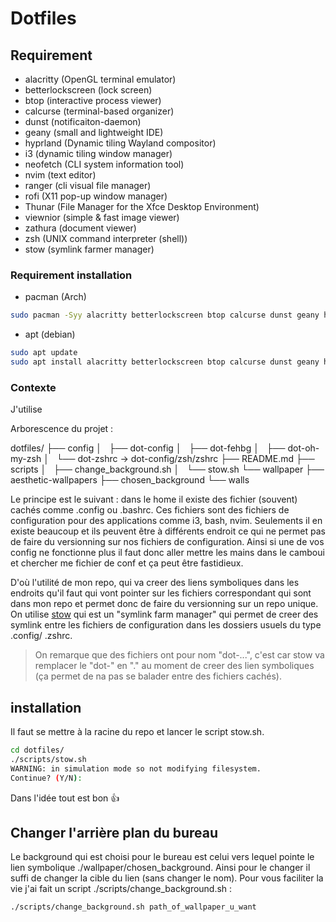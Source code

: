 # Dotfiles

## Requirement

- alacritty (OpenGL terminal emulator)
- betterlockscreen (lock screen)
- btop (interactive process viewer)
- calcurse (terminal-based organizer)
- dunst (notificaiton-daemon)
- geany (small and lightweight IDE)
- hyprland (Dynamic tiling Wayland compositor)
- i3 (dynamic tiling window manager)
- neofetch (CLI system information tool)
- nvim (text editor)
- ranger (cli visual file manager)
- rofi (X11 pop-up window manager)
- Thunar (File Manager for the Xfce Desktop Environment)
- viewnior (simple & fast image viewer)
- zathura (document viewer)
- zsh (UNIX command interpreter (shell))
- stow (symlink farmer manager)

### Requirement installation

- pacman (Arch)

```sh
sudo pacman -Syy alacritty betterlockscreen btop calcurse dunst geany hyprland i3 neofetch nvim ranger rofi Thunar viewnior zathura zsh stow
```

- apt (debian)

```sh
sudo apt update
sudo apt install alacritty betterlockscreen btop calcurse dunst geany hyprland i3 neofetch nvim ranger rofi Thunar viewnior zathura zsh stow
```

### Contexte

J'utilise

Arborescence du projet :

dotfiles/
├── config
│   ├── dot-config
│   ├── dot-fehbg
│   ├── dot-oh-my-zsh
│   └── dot-zshrc -> dot-config/zsh/zshrc
├── README.md
├── scripts
│   ├── change_background.sh
│   └── stow.sh
└── wallpaper
├── aesthetic-wallpapers
├── chosen_background
└── walls

Le principe est le suivant : dans le home il existe des fichier (souvent) cachés comme .config ou .bashrc. Ces fichiers sont des fichiers de configuration pour des applications comme i3, bash, nvim. Seulements il en existe beaucoup et ils peuvent être à différents endroit ce qui ne permet pas de faire du versionning sur nos fichiers de configuration. Ainsi si une de vos config ne fonctionne plus il faut donc aller mettre les mains dans le camboui et chercher me fichier de conf et ça peut être fastidieux.

D'où l'utilité de mon repo, qui va creer des liens symboliques dans les endroits qu'il faut qui vont pointer sur les fichiers correspondant qui sont dans mon repo et permet donc de faire du versionning sur un repo unique.
On utilise [stow](https://www.gnu.org/software/stow/manual/stow.html) qui est un "symlink farm manager" qui permet de creer des symlink entre les fichiers de configuration dans les dossiers usuels du type .config/ .zshrc.

> On remarque que des fichiers ont pour nom "dot-...", c'est car stow va remplacer le "dot-" en "." au moment de creer des lien symboliques (ça permet de na pas se balader entre des fichiers cachés).

## installation

Il faut se mettre à la racine du repo et lancer le script stow.sh.

```sh
cd dotfiles/
./scripts/stow.sh
WARNING: in simulation mode so not modifying filesystem.
Continue? (Y/N):
```

Dans l'idée tout est bon :thumbsup:

## Changer l'arrière plan du bureau

Le background qui est choisi pour le bureau est celui vers lequel pointe le lien symbolique ./wallpaper/chosen_background. Ainsi pour le changer il suffi de changer la cible du lien (sans changer le nom). Pour vous faciliter la vie j'ai fait un script ./scripts/change_background.sh :

```sh
./scripts/change_background.sh path_of_wallpaper_u_want
```
